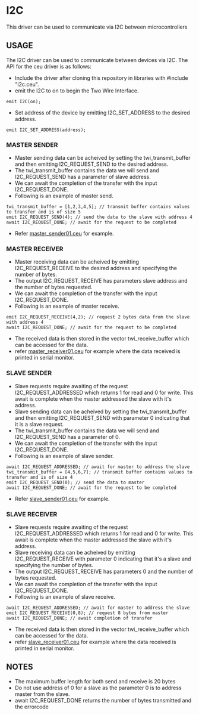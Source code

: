 # I2C
This driver can be used to communicate via I2C between microcontrollers

## USAGE

The I2C driver can be used to communicate between devices via I2C. The API for the ceu driver is as follows:

- Include the driver after cloning this repository in libraries with #include "i2c.ceu".
- emit the I2C to on to begin the Two Wire Interface.

```
emit I2C(on);
```
- Set address of the device by emitting I2C_SET_ADDRESS to the desired address.

```
emit I2C_SET_ADDRESS(address);
```

### MASTER SENDER

- Master sending data can be acheived by setting the twi_transmit_buffer and then emitting I2C_REQUEST_SEND to the desired address.
- The twi_transmit_buffer contains the data we will send and I2C_REQUEST_SEND has a parameter of slave address.
- We can await the completion of the transfer with the input I2C_REQUEST_DONE.
- Following is an example of master send.

```
twi_transmit_buffer = [1,2,3,4,5]; // transmit buffer contains values to transfer and is of size 5
emit I2C_REQUEST_SEND(4); // send the data to the slave with address 4
await I2C_REQUEST_DONE; // await for the request to be completed
```

- Refer [master_sender01.ceu](https://github.com/ceu-arduino/driver-i2c/blob/pre-v0.40/examples/master/master_sender01.ceu) for example.


### MASTER RECEIVER

- Master receiving data can be acheived by emitting I2C_REQUEST_RECEIVE to the desired address and specifying the number of bytes.
- The output I2C_REQUEST_RECEIVE has parameters slave address and the number of bytes requested.
- We can await the completion of the transfer with the input I2C_REQUEST_DONE.
- Following is an example of master receive.

```
emit I2C_REQUEST_RECEIVE(4,2); // request 2 bytes data from the slave with address 4
await I2C_REQUEST_DONE; // await for the request to be completed
```

- The received data is then stored in the vector twi_receive_buffer which can be accessed for the data.
- refer [master_receiver01.ceu](https://github.com/ceu-arduino/driver-i2c/blob/pre-v0.40/examples/master/master_receiver01.ceu) for example where the data received is printed in serial monitor.

### SLAVE SENDER

- Slave requests require awaiting of the request I2C_REQUEST_ADDRESSED which returns 1 for read and 0 for write. This await is complete when the master addressed the slave with it's address.
- Slave sending data can be acheived by setting the twi_transmit_buffer and then emitting I2C_REQUEST_SEND with parameter 0 indicating that it is a slave request.
- The twi_transmit_buffer contains the data we will send and I2C_REQUEST_SEND has a parameter of 0.
- We can await the completion of the transfer with the input I2C_REQUEST_DONE.
- Following is an example of slave sender.

```
await I2C_REQUEST_ADDRESSED; // await for master to address the slave
twi_transmit_buffer = [4,5,6,7]; // transmit buffer contains values to transfer and is of size 4
emit I2C_REQUEST_SEND(0); // send the data to master
await I2C_REQUEST_DONE; // await for the request to be completed
```

- Refer [slave_sender01.ceu](https://github.com/ceu-arduino/driver-i2c/blob/pre-v0.40/examples/slave/slave_sender01.ceu) for example.


### SLAVE RECEIVER

- Slave requests require awaiting of the request I2C_REQUEST_ADDRESSED which returns 1 for read and 0 for write. This await is complete when the master addressed the slave with it's address.
- Slave receiving data can be acheived by emitting I2C_REQUEST_RECEIVE with parameter 0 indicating that it's a slave and specifying the number of bytes.
- The output I2C_REQUEST_RECEIVE has parameters 0 and the number of bytes requested.
- We can await the completion of the transfer with the input I2C_REQUEST_DONE.
- Following is an example of slave receive.

```
await I2C_REQUEST_ADDRESSED; // await for master to address the slave
emit I2C_REQUEST_RECEIVE(0,8); // request 8 bytes from master
await I2C_REQUEST_DONE; // await completion of transfer
```

- The received data is then stored in the vector twi_receive_buffer which can be accessed for the data.
- refer [slave_receiver01.ceu](https://github.com/ceu-arduino/driver-i2c/blob/pre-v0.40/examples/slave/slave_receiver01.ceu) for example where the data received is printed in serial monitor.


## NOTES

- The maximum buffer length for both send and receive is 20 bytes
- Do not use address of 0 for a slave as the parameter 0 is to address master from the slave.
- await I2C_REQUEST_DONE returns the number of bytes transmitted and the errorcode